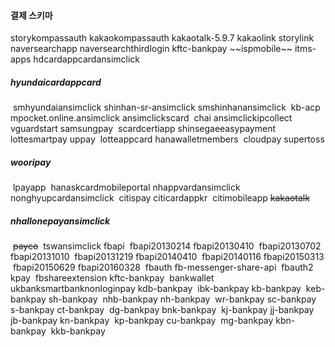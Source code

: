 #### 결제 스키마

<array>
	<string>storykompassauth</string>
	<string>kakaokompassauth</string>
	<string>kakaotalk-5.9.7</string>
	<string>kakaolink</string>
	<string>storylink</string>
	<string>naversearchapp</string>
	<string>naversearchthirdlogin</string>
	<string>kftc-bankpay</string>
	<string>~~ispmobile~~</string>
	<string>itms-apps</string>
	<string>hdcardappcardansimclick</string>

##### 	<string>hyundaicardappcard</string>

​	<string>smhyundaiansimclick</string>
​	<string>shinhan-sr-ansimclick</string>
​	<string>smshinhanansimclick</string>
​	<string>kb-acp</string>
​	<string>mpocket.online.ansimclick</string>
​	<string>ansimclickscard</string>
​	<string>chai</string>
​	<string>ansimclickipcollect</string>
​	<string>vguardstart</string>
​	<string>samsungpay</string>
​	<string>scardcertiapp</string>
​	<string>shinsegaeeasypayment</string>
​	<string>lottesmartpay</string>
​	<string>uppay</string>
​	<string>lotteappcard</string>
​	<string>hanawalletmembers</string>
​	<string>cloudpay</string>
​	<string>supertoss</string>

##### 	<string>wooripay</string>

​	<string>lpayapp</string>
​	<string>hanaskcardmobileportal</string>
​	<string>nhappvardansimclick</string>
​	<string>nonghyupcardansimclick</string>
​	<string>citispay</string>
​	<string>citicardappkr</string>
​	<string>citimobileapp</string>
​	~~<string>kakaotalk</string>~~

##### 	<string>nhallonepayansimclick</string>

​	~~<string>payco</string>~~
​	<string>tswansimclick</string>
​	<string>fbapi</string>
​	<string>fbapi20130214</string>
​	<string>fbapi20130410</string>
​	<string>fbapi20130702</string>
​	<string>fbapi20131010</string>
​	<string>fbapi20131219</string>
​	<string>fbapi20140410</string>
​	<string>fbapi20140116</string>
​	<string>fbapi20150313</string>
​	<string>fbapi20150629</string>
​	<string>fbapi20160328</string>
​	<string>fbauth</string>
​	<string>fb-messenger-share-api</string>
​	<string>fbauth2</string>
​	<string>kpay</string>
​	<string>fbshareextension</string>
​	<string>kftc-bankpay</string>
​	<string>bankwallet</string>
​	<string>ukbanksmartbanknonloginpay</string>
​	<string>kdb-bankpay</string>
​	<string>ibk-bankpay</string>
​	<string>kb-bankpay</string>
​	<string>keb-bankpay</string>
​	<string>sh-bankpay</string>
​	<string>nhb-bankpay</string>
​	<string>nh-bankpay</string>
​	<string>wr-bankpay</string>
​	<string>sc-bankpay</string>
​	<string>s-bankpay</string>
​	<string>ct-bankpay</string>
​	<string>dg-bankpay</string>
​	<string>bnk-bankpay</string>
​	<string>kj-bankpay</string>
​	<string>jj-bankpay</string>
​	<string>jb-bankpay</string>
​	<string>kn-bankpay</string>
​	<string>kp-bankpay</string>
​	<string>cu-bankpay</string>
​	<string>mg-bankpay</string>
​	<string>kbn-bankpay</string>
​	<string>kkb-bankpay</string>

# </array>